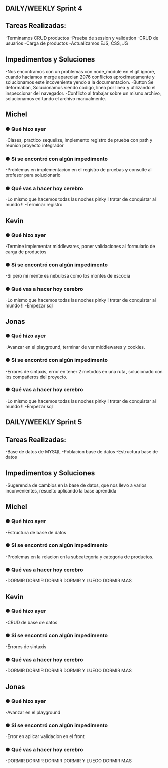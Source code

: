 ## DAILY/WEEKLY Sprint 4

## Tareas Realizadas:
-Terminamos CRUD productos
-Prueba de session y validation
-CRUD de usuarios
-Carga de productos
-Actualizamos EJS, CSS, JS



## Impedimentos y Soluciones
-Nos encontramos con un problemas con node_module en el git ignore, cuando haciamos merge aparecian 2976 conflictos aproximadamente y solucionamos este incoveniente yendo a la documentacion.
-Button Se deformaban, Solucionamos viendo codigo, linea por linea y utilizando el inspeccionar del navegador.
-Conflicto al trabajar sobre un mismo archivo, solucionamos editando el archivo manualmente.



## Michel

### ● Qué hizo ayer
-Clases, practico sequelize, implemento registro de prueba con path y reunion proyecto integrador
### ● Si se encontró con algún impedimento
-Problemas en implementacion en el registro de pruebas y consulte al profesor para solucionarlo
### ● Qué vas a hacer hoy cerebro
-Lo mismo que hacemos todas las noches pinky ! tratar de conquistar al mundo !!
-Terminar registro

## Kevin

### ● Qué hizo ayer
-Termine implementar middlewares, poner validaciones al formulario de carga de productos
### ● Si se encontró con algún impedimento
-Si pero mi mente es nebulosa como los montes de escocia
### ● Qué vas a hacer hoy cerebro
-Lo mismo que hacemos todas las noches pinky ! tratar de conquistar al mundo !!
-Empezar sql

## Jonas

### ● Qué hizo ayer
-Avanzar en el playground, terminar de ver middlewares y cookies. 
### ● Si se encontró con algún impedimento
-Errores de sintaxis, error en tener 2 metodos en una ruta, solucionado con los compañeros del proyecto.
### ● Qué vas a hacer hoy cerebro
-Lo mismo que hacemos todas las noches pinky ! tratar de conquistar al mundo !!
-Empezar sql


## DAILY/WEEKLY Sprint 5


## Tareas Realizadas:
-Base de datos de MYSQL
-Poblacion base de datos
-Estructura base de datos




## Impedimentos y Soluciones
-Sugerencia de cambios en la base de datos, que nos llevo a varios inconvenientes, resuelto aplicando la base aprendida



## Michel

### ● Qué hizo ayer
-Estructura de base de datos
### ● Si se encontró con algún impedimento
-Problemas en la relacion en la subcategoria y categoria de productos.
### ● Qué vas a hacer hoy cerebro
-DORMIR DORMIR DORMIR DORMIR Y LUEGO DORMIR MAS

## Kevin

### ● Qué hizo ayer
-CRUD de base de datos
### ● Si se encontró con algún impedimento
-Errores de sintaxis
### ● Qué vas a hacer hoy cerebro
-DORMIR DORMIR DORMIR DORMIR Y LUEGO DORMIR MAS

## Jonas

### ● Qué hizo ayer
-Avanzar en el playground
### ● Si se encontró con algún impedimento
-Error en aplicar validacion en el front
### ● Qué vas a hacer hoy cerebro
-DORMIR DORMIR DORMIR DORMIR Y LUEGO DORMIR MAS
